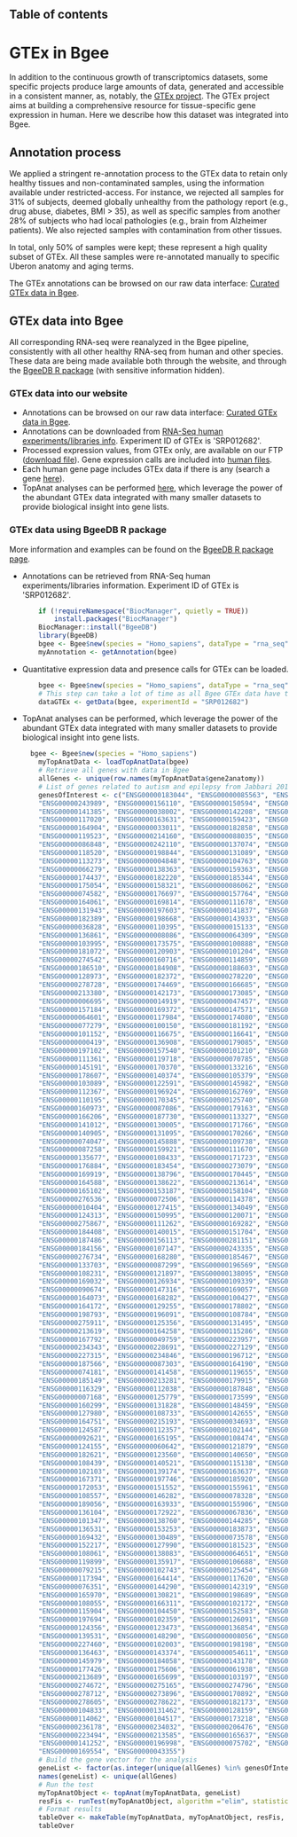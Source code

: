 ## Table of contents

# GTEx in Bgee

In addition to the continuous growth of transcriptomics datasets, some specific projects produce large amounts of data, generated and accessible in a consistent manner, as, notably, the [GTEx project](https://www.gtexportal.org/home/). The GTEx project aims at building a comprehensive resource for tissue-specific gene expression in human. Here we describe how this dataset was integrated into Bgee.

## Annotation process

We applied a stringent re-annotation process to the GTEx data to retain only healthy tissues and non-contaminated samples, using the information available under restricted-access. For instance, we rejected all samples for 31% of subjects, deemed globally unhealthy from the pathology report (e.g., drug abuse, diabetes, BMI > 35), as well as specific samples from another 28% of subjects who had local pathologies (e.g., brain from Alzheimer patients). We also rejected samples with contamination from other tissues.



In total, only 50% of samples were kept; these represent a high quality subset of GTEx. All these samples were re-annotated manually to specific Uberon anatomy and aging terms.


The GTEx annotations can be browsed on our raw data interface: [Curated GTEx data in Bgee](/experiment/SRP012682).

## GTEx data into Bgee

All corresponding RNA-seq were reanalyzed in the Bgee pipeline, consistently with all other healthy RNA-seq from human and other species. These data are being made available both through the website, and through the [BgeeDB R package](https://bioconductor.org/packages/BgeeDB/) (with sensitive information hidden).

### GTEx data into our website

- Annotations can be browsed on our raw data interface: [Curated GTEx data in Bgee](/experiment/SRP012682).
- Annotations can be downloaded from [RNA-Seq human experiments/libraries info](https://bgee.org/ftp/current/download/processed_expr_values/rna_seq/Homo_sapiens/Homo_sapiens_RNA-Seq_experiments_libraries.tar.gz). Experiment ID of GTEx is 'SRP012682'.
- Processed expression values, from GTEx only, are available on our FTP ([download file](https://bgee.org/ftp/current/download/processed_expr_values/rna_seq/Homo_sapiens/Homo_sapiens_RNA-Seq_read_counts_TPM_FPKM_SRP012682.tsv.gz)).
  Gene expression calls are included into [human files](/download/gene-expression-calls?id=9606).
- Each human gene page includes GTEx data if there is any (search a gene [here](/search/genes)).
- TopAnat analyses can be performed [here](/analysis/top-anat), which leverage the power of the abundant GTEx data integrated with many smaller datasets to provide biological insight into gene lists.

### GTEx data using BgeeDB R package

More information and examples can be found on the [BgeeDB R package page](https://bioconductor.org/packages/BgeeDB/).

- Annotations can be retrieved from RNA-Seq human experiments/libraries information. Experiment ID of GTEx is 'SRP012682'.
    ```R
        if (!requireNamespace("BiocManager", quietly = TRUE))
            install.packages("BiocManager")
        BiocManager::install("BgeeDB")
        library(BgeeDB)
        bgee <- Bgee$new(species = "Homo_sapiens", dataType = "rna_seq")
        myAnnotation <- getAnnotation(bgee)
    ```
- Quantitative expression data and presence calls for GTEx can be loaded.
    ```R
        bgee <- Bgee$new(species = "Homo_sapiens", dataType = "rna_seq")
        # This step can take a lot of time as all Bgee GTEx data have to be downloaded and uncompressed.
        dataGTEx <- getData(bgee, experimentId = "SRP012682")
    ```
- TopAnat analyses can be performed, which leverage the power of the abundant GTEx data integrated with many smaller datasets to provide biological insight into gene lists.
    ```R
      bgee <- Bgee$new(species = "Homo_sapiens")
        myTopAnatData <- loadTopAnatData(bgee)
        # Retrieve all genes with data in Bgee
        allGenes <- unique(row.names(myTopAnatData$gene2anatomy))
        # List of genes related to autism and epilepsy from Jabbari 2016
        genesOfInterest <- c("ENSG00000183044", "ENSG00000085563", "ENSG00000006071", "ENSG00000153086", 
        "ENSG00000243989", "ENSG00000156110", "ENSG00000150594", "ENSG00000239900", 
        "ENSG00000141385", "ENSG00000038002", "ENSG00000142208", "ENSG00000275199", 
        "ENSG00000117020", "ENSG00000163631", "ENSG00000159423", "ENSG00000112294", 
        "ENSG00000164904", "ENSG00000033011", "ENSG00000182858", "ENSG00000101901", 
        "ENSG00000119523", "ENSG00000214160", "ENSG00000088035", "ENSG00000159063", 
        "ENSG00000086848", "ENSG00000242110", "ENSG00000137074", "ENSG00000124198", 
        "ENSG00000118520", "ENSG00000198844", "ENSG00000131089", "ENSG00000100299", 
        "ENSG00000113273", "ENSG00000004848", "ENSG00000104763", "ENSG00000108381", 
        "ENSG00000066279", "ENSG00000138363", "ENSG00000159363", "ENSG00000018625", 
        "ENSG00000174437", "ENSG00000182220", "ENSG00000185344", "ENSG00000171953", 
        "ENSG00000175054", "ENSG00000158321", "ENSG00000086062", "ENSG00000103507", 
        "ENSG00000074582", "ENSG00000176697", "ENSG00000157764", "ENSG00000106009", 
        "ENSG00000164061", "ENSG00000169814", "ENSG00000111678", "ENSG00000130921", 
        "ENSG00000131943", "ENSG00000197603", "ENSG00000141837", "ENSG00000007402", 
        "ENSG00000182389", "ENSG00000198668", "ENSG00000143933", "ENSG00000147044", 
        "ENSG00000036828", "ENSG00000110395", "ENSG00000015133", "ENSG00000108691", 
        "ENSG00000136861", "ENSG00000008086", "ENSG00000064309", "ENSG00000151849", 
        "ENSG00000103995", "ENSG00000173575", "ENSG00000100888", "ENSG00000168539", 
        "ENSG00000181072", "ENSG00000120903", "ENSG00000101204", "ENSG00000175344", 
        "ENSG00000274542", "ENSG00000160716", "ENSG00000114859", "ENSG00000073464", 
        "ENSG00000186510", "ENSG00000184908", "ENSG00000188603", "ENSG00000102805", 
        "ENSG00000128973", "ENSG00000182372", "ENSG00000278220", "ENSG00000184144", 
        "ENSG00000278728", "ENSG00000174469", "ENSG00000166685", "ENSG00000168434", 
        "ENSG00000213380", "ENSG00000142173", "ENSG00000173085", "ENSG00000088682", 
        "ENSG00000006695", "ENSG00000014919", "ENSG00000047457", "ENSG00000165078", 
        "ENSG00000157184", "ENSG00000169372", "ENSG00000147571", "ENSG00000160213", 
        "ENSG00000064601", "ENSG00000117984", "ENSG00000174080", "ENSG00000115827", 
        "ENSG00000077279", "ENSG00000100150", "ENSG00000181192", "ENSG00000091140", 
        "ENSG00000101152", "ENSG00000116675", "ENSG00000116641", "ENSG00000172269", 
        "ENSG00000000419", "ENSG00000136908", "ENSG00000179085", "ENSG00000188641", 
        "ENSG00000197102", "ENSG00000157540", "ENSG00000101210", "ENSG00000096093", 
        "ENSG00000111361", "ENSG00000119718", "ENSG00000070785", "ENSG00000115211", 
        "ENSG00000145191", "ENSG00000170370", "ENSG00000133216", "ENSG00000112425", 
        "ENSG00000178607", "ENSG00000140374", "ENSG00000105379", "ENSG00000171503", 
        "ENSG00000103089", "ENSG00000122591", "ENSG00000145982", "ENSG00000091483", 
        "ENSG00000112367", "ENSG00000196924", "ENSG00000162769", "ENSG00000119686", 
        "ENSG00000110195", "ENSG00000170345", "ENSG00000125740", "ENSG00000176165", 
        "ENSG00000160973", "ENSG00000087086", "ENSG00000179163", "ENSG00000022355", 
        "ENSG00000166206", "ENSG00000187730", "ENSG00000113327", "ENSG00000054983", 
        "ENSG00000141012", "ENSG00000130005", "ENSG00000171766", "ENSG00000105607", 
        "ENSG00000140905", "ENSG00000131095", "ENSG00000170266", "ENSG00000178445", 
        "ENSG00000074047", "ENSG00000145888", "ENSG00000109738", "ENSG00000173540", 
        "ENSG00000087258", "ENSG00000159921", "ENSG00000111670", "ENSG00000090581", 
        "ENSG00000135677", "ENSG00000108433", "ENSG00000171723", "ENSG00000233276", 
        "ENSG00000176884", "ENSG00000183454", "ENSG00000273079", "ENSG00000152822", 
        "ENSG00000169919", "ENSG00000138796", "ENSG00000170445", "ENSG00000172534", 
        "ENSG00000164588", "ENSG00000138622", "ENSG00000213614", "ENSG00000049860", 
        "ENSG00000165102", "ENSG00000153187", "ENSG00000158104", "ENSG00000174775", 
        "ENSG00000276536", "ENSG00000072506", "ENSG00000114378", "ENSG00000181873", 
        "ENSG00000010404", "ENSG00000127415", "ENSG00000134049", "ENSG00000166333", 
        "ENSG00000124313", "ENSG00000150995", "ENSG00000120071", "ENSG00000278458", 
        "ENSG00000275867", "ENSG00000111262", "ENSG00000169282", "ENSG00000069424", 
        "ENSG00000184408", "ENSG00000140015", "ENSG00000151704", "ENSG00000177807", 
        "ENSG00000187486", "ENSG00000156113", "ENSG00000281151", "ENSG00000075043", 
        "ENSG00000184156", "ENSG00000107147", "ENSG00000243335", "ENSG00000068796", 
        "ENSG00000276734", "ENSG00000168280", "ENSG00000185467", "ENSG00000118162", 
        "ENSG00000133703", "ENSG00000087299", "ENSG00000196569", "ENSG00000143815", 
        "ENSG00000108231", "ENSG00000121897", "ENSG00000138095", "ENSG00000187391", 
        "ENSG00000169032", "ENSG00000126934", "ENSG00000109339", "ENSG00000204406", 
        "ENSG00000090674", "ENSG00000147316", "ENSG00000169057", "ENSG00000081189", 
        "ENSG00000164073", "ENSG00000168282", "ENSG00000100427", "ENSG00000124615", 
        "ENSG00000164172", "ENSG00000129255", "ENSG00000178802", "ENSG00000177000", 
        "ENSG00000198793", "ENSG00000196091", "ENSG00000108784", "ENSG00000072864", 
        "ENSG00000275911", "ENSG00000125356", "ENSG00000131495", "ENSG00000023228", 
        "ENSG00000213619", "ENSG00000164258", "ENSG00000115286", "ENSG00000110717", 
        "ENSG00000167792", "ENSG00000049759", "ENSG00000223957", "ENSG00000204386", 
        "ENSG00000234343", "ENSG00000228691", "ENSG00000227129", "ENSG00000184494", 
        "ENSG00000227315", "ENSG00000234846", "ENSG00000196712", "ENSG00000151092", 
        "ENSG00000187566", "ENSG00000087303", "ENSG00000164190", "ENSG00000156574", 
        "ENSG00000074181", "ENSG00000141458", "ENSG00000119655", "ENSG00000122585", 
        "ENSG00000185149", "ENSG00000213281", "ENSG00000179915", "ENSG00000079482", 
        "ENSG00000116329", "ENSG00000112038", "ENSG00000187848", "ENSG00000135124", 
        "ENSG00000007168", "ENSG00000125779", "ENSG00000173599", "ENSG00000165194", 
        "ENSG00000160299", "ENSG00000131828", "ENSG00000148459", "ENSG00000164494", 
        "ENSG00000127980", "ENSG00000108733", "ENSG00000142655", "ENSG00000121680", 
        "ENSG00000164751", "ENSG00000215193", "ENSG00000034693", "ENSG00000139197", 
        "ENSG00000124587", "ENSG00000112357", "ENSG00000102144", "ENSG00000156531", 
        "ENSG00000092621", "ENSG00000165195", "ENSG00000108474", "ENSG00000165282", 
        "ENSG00000124155", "ENSG00000060642", "ENSG00000121879", "ENSG00000184381", 
        "ENSG00000182621", "ENSG00000123560", "ENSG00000140650", "ENSG00000039650", 
        "ENSG00000108439", "ENSG00000140521", "ENSG00000115138", "ENSG00000131238", 
        "ENSG00000102103", "ENSG00000139174", "ENSG00000163637", "ENSG00000100033", 
        "ENSG00000167371", "ENSG00000197746", "ENSG00000185920", "ENSG00000179295", 
        "ENSG00000172053", "ENSG00000151552", "ENSG00000155961", "ENSG00000132155", 
        "ENSG00000108557", "ENSG00000146282", "ENSG00000078328", "ENSG00000167281", 
        "ENSG00000189056", "ENSG00000163933", "ENSG00000155906", "ENSG00000104889", 
        "ENSG00000136104", "ENSG00000172922", "ENSG00000067836", "ENSG00000151835", 
        "ENSG00000101347", "ENSG00000138760", "ENSG00000144285", "ENSG00000105711", 
        "ENSG00000136531", "ENSG00000153253", "ENSG00000183873", "ENSG00000196876", 
        "ENSG00000169432", "ENSG00000130489", "ENSG00000073578", "ENSG00000178980", 
        "ENSG00000152217", "ENSG00000127990", "ENSG00000181523", "ENSG00000164690", 
        "ENSG00000108061", "ENSG00000138083", "ENSG00000064651", "ENSG00000124140", 
        "ENSG00000119899", "ENSG00000135917", "ENSG00000106688", "ENSG00000110436", 
        "ENSG00000079215", "ENSG00000102743", "ENSG00000125454", "ENSG00000177542", 
        "ENSG00000117394", "ENSG00000164414", "ENSG00000117620", "ENSG00000181830", 
        "ENSG00000076351", "ENSG00000144290", "ENSG00000142319", "ENSG00000276996", 
        "ENSG00000165970", "ENSG00000130821", "ENSG00000198689", "ENSG00000072501", 
        "ENSG00000108055", "ENSG00000166311", "ENSG00000102172", "ENSG00000163877", 
        "ENSG00000115904", "ENSG00000104450", "ENSG00000152583", "ENSG00000166068", 
        "ENSG00000197694", "ENSG00000102359", "ENSG00000126091", "ENSG00000115525", 
        "ENSG00000124356", "ENSG00000123473", "ENSG00000136854", "ENSG00000144455", 
        "ENSG00000139531", "ENSG00000148290", "ENSG00000008056", "ENSG00000197283", 
        "ENSG00000227460", "ENSG00000102003", "ENSG00000198198", "ENSG00000164458", 
        "ENSG00000136463", "ENSG00000143374", "ENSG00000054611", "ENSG00000162065", 
        "ENSG00000145979", "ENSG00000184058", "ENSG00000143178", "ENSG00000196628", 
        "ENSG00000177426", "ENSG00000175606", "ENSG00000061938", "ENSG00000166340", 
        "ENSG00000213689", "ENSG00000165699", "ENSG00000103197", "ENSG00000154743", 
        "ENSG00000274672", "ENSG00000275165", "ENSG00000274796", "ENSG00000274078", 
        "ENSG00000278712", "ENSG00000273896", "ENSG00000170892", "ENSG00000274129", 
        "ENSG00000278605", "ENSG00000278622", "ENSG00000182173", "ENSG00000175894", 
        "ENSG00000104833", "ENSG00000131462", "ENSG00000128159", "ENSG00000198431", 
        "ENSG00000114062", "ENSG00000104517", "ENSG00000173218", "ENSG00000137411", 
        "ENSG00000236178", "ENSG00000234032", "ENSG00000206476", "ENSG00000230985", 
        "ENSG00000223494", "ENSG00000213585", "ENSG00000165637", "ENSG00000197969", 
        "ENSG00000141252", "ENSG00000196998", "ENSG00000075702", "ENSG00000186153", 
        "ENSG00000169554", "ENSG00000043355")
        # Build the gene vector for the analysis
        geneList <- factor(as.integer(unique(allGenes) %in% genesOfInterest))
        names(geneList) <- unique(allGenes)
        # Run the test
        myTopAnatObject <- topAnat(myTopAnatData, geneList)
        resFis <- runTest(myTopAnatObject, algorithm ="elim", statistic ="fisher")
        # Format results
        tableOver <- makeTable(myTopAnatData, myTopAnatObject, resFis, 0.1)
        tableOver
    ```

